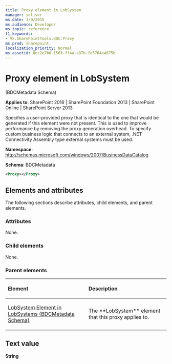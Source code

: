 ```yaml
---
title: Proxy element in LobSystem
manager: soliver
ms.date: 3/9/2015
ms.audience: Developer
ms.topic: reference
f1_keywords:
- VS.SharePointTools.BDC.Proxy
ms.prod: sharepoint
localization_priority: Normal
ms.assetid: 8ec2e7b0-156f-ff4a-a87b-fe5764e4875b
---
```


# Proxy element in LobSystem 

(BDCMetadata Schema)

**Applies to**: SharePoint 2016 | SharePoint Foundation 2013 | SharePoint Online | SharePoint Server 2013

Specifies a user-provided proxy that is identical to the one that would be generated if this element were not present. This is used to improve performance by removing the proxy generation overhead. To specify custom business logic that connects to an external system, .NET Connectivity Assembly type external systems must be used.

**Namespace**: http://schemas.microsoft.com/windows/2007/BusinessDataCatalog

**Schema**: BDCMetadata

```XML
<Proxy></Proxy>
```

## Elements and attributes

The following sections describe attributes, child elements, and parent elements.

### Attributes

None.

### Child elements

None.

### Parent elements

<table>
<colgroup>
<col width="50%" />
<col width="50%" />
</colgroup>
<thead>
<tr class="header">
<th align="left"><p>Element</p></th>
<th align="left"><p>Description</p></th>
</tr>
</thead>
<tbody>
<tr class="odd">
<td align="left"><p><span sdata="link"><a href="lobsystem-element-in-lobsystems-bdcmetadata-schema.md">LobSystem Element in LobSystems (BDCMetadata Schema)</a></span></p></td>
<td align="left"><p>The **LobSystem** element that this proxy applies to.</p></td>
</tr>
</tbody>
</table>

## Text value

**String**








